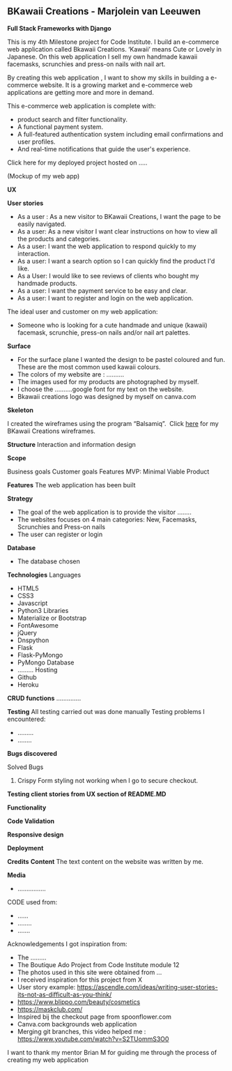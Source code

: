 BKawaii Creations - Marjolein van Leeuwen
------------------------------------------
**Full Stack Frameworks with Django**

This is my 4th Milestone project for Code Institute. 
I build an e-commerce web application called Bkawaii Creations. ‘Kawaii’ means Cute or Lovely in Japanese. On this web application I sell my own handmade  kawaii facemasks, scrunchies and press-on nails with nail art. 

By creating this web application , I want to show my skills in building a e-commerce website. It is a growing market and e-commerce web applications are getting more and more in demand. 

This e-commerce web application is complete with:
- product search and filter functionality.	
- A functional payment system.
- A full-featured authentication system including email confirmations and user profiles.
- And real-time notifications that guide the user's experience.

Click here for my deployed project hosted on …..

(Mockup of my web app)

**UX**

**User stories**

* As a user : As a new visitor to BKawaii Creations, I want the page to be easily navigated.
* As a user: As a new visitor I want clear instructions on how to view all the products and categories.
* As a user: I want the web application to respond quickly to my interaction.
* As a user: I want a search option so I can quickly find the product I'd like.
* As a User: I would like to see reviews of clients who bought my handmade products.
* As a user: I want the payment service to be easy and clear.
* As a user: I want to register and login on the web application.

The ideal user and customer on my web application:
* Someone who is looking for a cute handmade and unique (kawaii) facemask, scrunchie, press-on nails and/or nail art palettes. 

**Surface**
* For the surface plane I wanted the design to be pastel coloured and fun. These are the most common used kawaii colours.
* The colors of my website are : ……….
* The images used for my products are photographed by myself.
* I choose the ……….google font for my text on the website.
* Bkawaii creations logo was designed by myself on canva.com

**Skeleton**

I created the wireframes using the program “Balsamiq”. 
Click [here][a] for my BKawaii Creations wireframes.

**Structure**
Interaction and information design

**Scope**

Business goals
Customer goals
Features
MVP: Minimal Viable Product

**Features**
The web application has been built 


**Strategy**
* The goal of the web application is to provide the visitor ……..
* The websites focuses on 4 main categories: New, Facemasks, Scrunchies and Press-on nails
* The user can register or login 

**Database**
* The database chosen 

**Technologies**
Languages
* HTML5
* CSS3
* Javascript
* Python3
Libraries
* Materialize or Bootstrap
* FontAwesome
* jQuery
* Dnspython
* Flask
* Flask-PyMongo
* PyMongo
Database
* ………
Hosting
* Github
* Heroku



**CRUD functions**
…………..


**Testing**
All testing carried out was done manually
Testing problems I encountered:
* ………
* ……..

**Bugs discovered**

Solved Bugs
1. Crispy Form styling not working when I go to secure checkout.

**Testing client stories from UX section of README.MD**

**Functionality**

**Code Validation**

**Responsive design**

**Deployment**

**Credits**
**Content**
The text content on the website was written by me.

**Media**
* …………….

CODE used from:
* ……
* ……..
* …….

Acknowledgements
I got inspiration from:
* The ………
* The Boutique Ado Project from Code Institute module 12
* The photos used in this site were obtained from ...
* I received inspiration for this project from X
* User story example: https://ascendle.com/ideas/writing-user-stories-its-not-as-difficult-as-you-think/
* https://www.blippo.com/beauty/cosmetics
* https://maskclub.com/
* Inspired bij the checkout page from spoonflower.com
* Canva.com backgrounds web application
* Merging git branches, this video helped me : https://www.youtube.com/watch?v=S2TUommS3O0

I want to thank my mentor Brian M for guiding me through the process of creating my web application

[a]: <https://github.com/Sweetzia/BKawaii-Creations/blob/aed187f71c9b048d8ff4a2e83cebc0810897a2a7/static/wireframes/4th%20Milestone%20Project%20BKawaii%20Creations.pdf>
